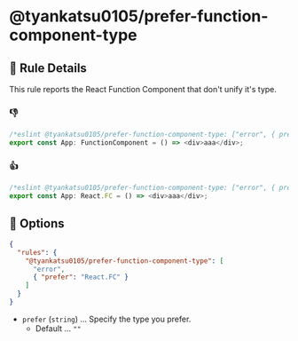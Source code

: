 # @tyankatsu0105/prefer-function-component-type

## 📖 Rule Details

This rule reports the React Function Component that don't unify it's type.

### 👎

```ts
/*eslint @tyankatsu0105/prefer-function-component-type: ["error", { prefer: 'React.FC' }]*/
export const App: FunctionComponent = () => <div>aaa</div>;
```

### 👍

```ts
/*eslint @tyankatsu0105/prefer-function-component-type: ["error", { prefer: 'React.FC' }]*/
export const App: React.FC = () => <div>aaa</div>;
```

## 🔧 Options

```json
{
  "rules": {
    "@tyankatsu0105/prefer-function-component-type": [
      "error",
      { "prefer": "React.FC" }
    ]
  }
}
```

- `prefer` (`string`) ... Specify the type you prefer.
  - Default ... `""`
